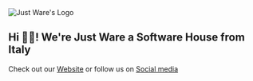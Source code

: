 <img src="https://justware.it/Logo%20Scritta%20Just%20Ware.png" alt="Just Ware's Logo" />

<h2 align="left">Hi 👋🏻! We're Just Ware a Software House from Italy</h2>

Check out our [Website](https://justware.it) or follow us on [Social media](https://justware.it/link)
